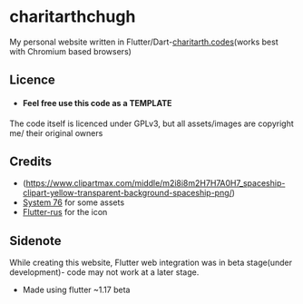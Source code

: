 # charitarthchugh
My personal website written in Flutter/Dart-[charitarth.codes](charitarth.codes "Click- here")(works best with Chromium based browsers)
## Licence
* #### Feel free use this code as a TEMPLATE
The code itself is licenced under GPLv3, but all assets/images are copyright me/ their original owners
## Credits
* (https://www.clipartmax.com/middle/m2i8i8m2H7H7A0H7_spaceship-clipart-yellow-transparent-background-spaceship-png/)
* [System 76](system76.com/pop/ "system76.com") for some assets
* [Flutter-rus](github.com/charitarthhchugh "github.com") for the icon
## Sidenote
While creating this website, Flutter web integration was in beta stage(under development)- code may not work at a later stage.
* Made using flutter ~1.17 beta 
